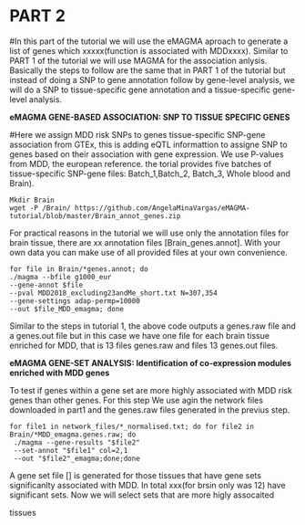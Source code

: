 # PART 2

#In this part of the tutorial we will use the eMAGMA aproach to generate a list of genes which xxxxx(function is associated with MDDxxxx). Similar to PART 1 of the tutorial we will use MAGMA for the association anlysis. Basically the steps to follow are the same that in PART 1 of the tutorial but instead of doing a SNP to gene annotation follow by gene-level analysis, we will do a SNP to tissue-specific gene annotation and a tissue-specific gene-level analysis.

 
 **eMAGMA GENE-BASED ASSOCIATION: SNP TO TISSUE SPECIFIC GENES**

#Here we assign MDD risk SNPs to genes tissue-specific SNP-gene association from GTEx, this is adding eQTL informattion to assigne SNP to genes based on their association with gene expression. We use P-values from MDD, the european reference. the torial provides five batches of tissue-specific SNP-gene files: Batch_1,Batch_2, Batch_3, Whole blood and Brain). 
 
    Mkdir Brain
    wget -P /Brain/ https://github.com/AngelaMinaVargas/eMAGMA-tutorial/blob/master/Brain_annot_genes.zip

For practical reasons in the tutorial we will use only the annotation files for brain tissue, there are xx annotation files [Brain_genes.annot].  With your own data you can make use of all provided files at your own convenience.

    for file in Brain/*genes.annot; do 
    ./magma --bfile g1000_eur 
    --gene-annot $file 
    --pval MDD2018_excluding23andMe_short.txt N=307,354 
    --gene-settings adap-permp=10000 
    --out $file_MDD_emagma; done
    
Similar to the steps in tutorial 1, the above code outputs a genes.raw file and a genes.out file but in this case we have one file for each  brain tissue enriched for MDD, that is 13 files genes.raw and  files 13 genes.out files. 
 

**eMAGMA GENE-SET ANALYSIS: Identification of co-expression modules enriched with MDD genes**

To test if genes within a gene set are more highly associated with MDD risk genes than other genes.
For this step We use agin the network files downloaded in part1  and the genes.raw files generated in the previus step.

    for file1 in network_files/*_normalised.txt; do for file2 in Brain/*MDD_emagma.genes.raw; do 
     ./magma --gene-results "$file2" 
     --set-annot "$file1" col=2,1 
     --out "$file2"_emagma;done;done
 
A gene set file [] is generated for those tissues that have gene sets significanlty associated with MDD. In total xxx(for brsin only was 12) have significant sets. Now we will select sets that are more higly assocaited 

tissues
 
